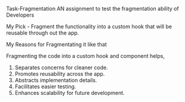 Task-Fragmentation
AN assignment to test the fragmentation ability of Developers

My Pick - Fragment the functionality into a custom hook that will be reusable through out the app.

My Reasons for Fragmentating it like that

Fragmenting the code into a custom hook and component helps,
1. Separates concerns for cleaner code.
2. Promotes reusability across the app.
3. Abstracts implementation details.
4. Facilitates easier testing.
5. Enhances scalability for future development.
